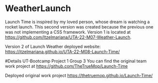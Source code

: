 # WeatherLaunch

Launch Time is inspired by my loved person, whose dream is watching a rocket launch. 
This second version was created because the previous one was not implementing a CSS framework.
Version 1 is located at https://github.com/Itzelmariana/UTA-22-M07-Weather-Launch.

Version 2 of Launch Weather 
deployed website: https://itzelmariana.github.io/UTA-22-M08-Launch-Time/


#Details
UT-Bootcamp Project 1 Group 3
You can find the original team work project at https://github.com/TheTrueMop/Launch-Time

Deployed original work project https://thetruemop.github.io/Launch-Time/
